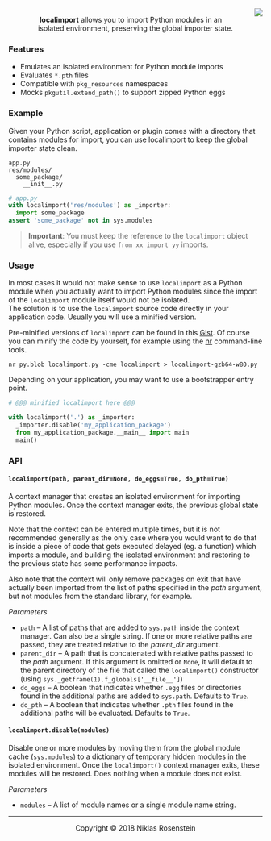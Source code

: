
<img src="https://img.shields.io/badge/License-MIT-yellow.svg" align="right">
<p align="center">
  <b>localimport</b> allows you to import Python modules in an</br>
  isolated environment, preserving the global importer state.
</p>

### Features

- Emulates an isolated environment for Python module imports
- Evaluates `*.pth` files
- Compatible with `pkg_resources` namespaces
- Mocks `pkgutil.extend_path()` to support zipped Python eggs

### Example

Given your Python script, application or plugin comes with a directory that
contains modules for import, you can use localimport to keep the global
importer state clean.

```
app.py
res/modules/
  some_package/
    __init__.py
```

```python
# app.py
with localimport('res/modules') as _importer:
  import some_package
assert 'some_package' not in sys.modules
```

> **Important**: You must keep the reference to the `localimport` object alive,
> especially if you use `from xx import yy` imports.

### Usage

In most cases it would not make sense to use `localimport` as a Python module
when you actually want to import Python modules since the import of the
`localimport` module itself would not be isolated.  
The solution is to use the `localimport` source code directly in your
application code. Usually you will use a minified version.

Pre-minified versions of `localimport` can be found in this [Gist][pre-minified].
Of course you can minify the code by yourself, for example using the [nr][nr]
command-line tools.

    nr py.blob localimport.py -cme localimport > localimport-gzb64-w80.py

Depending on your application, you may want to use a bootstrapper entry point.

```python
# @@@ minified localimport here @@@

with localimport('.') as _importer:
  _importer.disable('my_application_package')
  from my_application_package.__main__ import main
  main()
```

  [pyminifier]: https://pypi.python.org/pypi/pyminifier
  [py-blobbify]: https://pypi.python.org/pypi/py-blobbify
  [pre-minified]: http://bitly.com/localimport-min
  [nr]: https://github.com/NiklasRosenstein/py-nr

### API

#### `localimport(path, parent_dir=None, do_eggs=True, do_pth=True)`

A context manager that creates an isolated environment for importing
Python modules. Once the context manager exits, the previous global
state is restored.

Note that the context can be entered multiple times, but it is not recommended
generally as the only case where you would want to do that is inside a piece
of code that gets executed delayed (eg. a function) which imports a module,
and building the isolated environment and restoring to the previous state has
some performance impacts.

Also note that the context will only remove packages on exit that have
actually been imported from the list of paths specified in the *path*
argument, but not modules from the standard library, for example.

_Parameters_

* `path` &ndash; A list of paths that are added to `sys.path` inside the
  context manager. Can also be a single string. If one or more relative
  paths are passed, they are treated relative to the *parent_dir* argument.
* `parent_dir` &ndash; A path that is concatenated with relative paths passed
  to the *path* argument. If this argument is omitted or `None`, it will
  default to the parent directory of the file that called the `localimport()`
  constructor (using `sys._getframe(1).f_globals['__file__']`)
* `do_eggs` &ndash; A boolean that indicates whether `.egg` files or
  directories found in the additional paths are added to `sys.path`.
  Defaults to `True`.
* `do_pth` &ndash; A boolean that indicates whether `.pth` files found
  in the additional paths will be evaluated. Defaults to `True`.

#### `localimport.disable(modules)`

Disable one or more modules by moving them from the global module cache
(`sys.modules`) to a dictionary of temporary hidden modules in the isolated
environment. Once the `localimport()` context manager exits, these modules
will be restored. Does nothing when a module does not exist.

_Parameters_

* `modules` &ndash; A list of module names or a single module name string.

---

<p align="center">Copyright &copy; 2018 Niklas Rosenstein</p>
